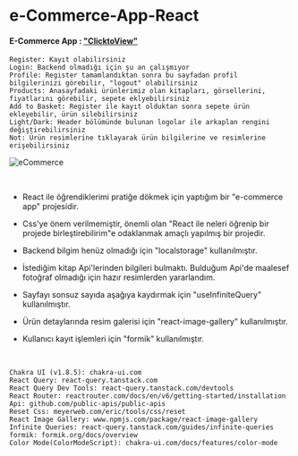 # e-Commerce-App-React


#### E-Commerce App : ["ClicktoView"](https://alikartalonline-ecommerce.netlify.app/)

```
Register: Kayıt olabilirsiniz
Login: Backend olmadığı için şu an çalışmıyor
Profile: Register tamamlandıktan sonra bu sayfadan profil bilgilerinizi görebilir, "logout" olabilirsiniz
Products: Anasayfadaki ürünlerimiz olan kitapları, görsellerini, fiyatlarını görebilir, sepete eklyebilirsiniz
Add to Basket: Register ile kayıt olduktan sonra sepete ürün ekleyebilir, ürün silebilirsiniz
Light/Dark: Header bölümünde bulunan logolar ile arkaplan rengini değiştirebilirsiniz
Not: Ürün resimlerine tıklayarak ürün bilgilerine ve resimlerine erişebilirsiniz
```

![eCommerce](https://github.com/alikartalonline/e-Commerce-App-React/blob/main/gif/ecommerce.gif)

<br>

* React ile öğrendiklerimi pratiğe dökmek için yaptığım bir "e-commerce app" projesidir.

* Css'ye önem verilmemiştir, önemli olan "React ile neleri öğrenip bir projede birleştirebilirim"e odaklanmak amaçlı yapılmış bir projedir.

* Backend bilgim henüz olmadığı için "localstorage" kullanılmıştır.

* İstediğim kitap Api'lerinden bilgileri bulmaktı. Bulduğum Api'de maalesef fotoğraf olmadığı için hazır resimlerden yararlandım. 

* Sayfayı sonsuz sayıda aşağıya kaydırmak için "useInfiniteQuery" kullanılmıştır.

* Ürün detaylarında resim galerisi için "react-image-gallery" kullanılmıştır.

* Kullanıcı kayıt işlemleri için "formik" kullanılmıştır.

<br>

```
Chakra UI (v1.8.5): chakra-ui.com
React Query: react-query.tanstack.com
React Query Dev Tools: react-query.tanstack.com/devtools
React Router: reactrouter.com/docs/en/v6/getting-started/installation
Api: github.com/public-apis/public-apis
Reset Css: meyerweb.com/eric/tools/css/reset
React Image Gallery: www.npmjs.com/package/react-image-gallery
Infinite Queries: react-query.tanstack.com/guides/infinite-queries
formik: formik.org/docs/overview
Color Mode(ColorModeScript): chakra-ui.com/docs/features/color-mode
```


